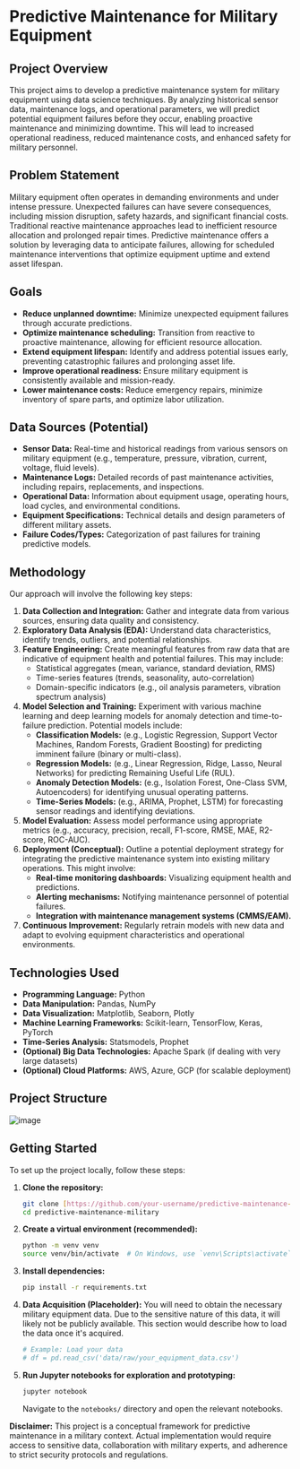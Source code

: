 # Predictive Maintenance for Military Equipment

## Project Overview

This project aims to develop a predictive maintenance system for military equipment using data science techniques. By analyzing historical sensor data, maintenance logs, and operational parameters, we will predict potential equipment failures before they occur, enabling proactive maintenance and minimizing downtime. This will lead to increased operational readiness, reduced maintenance costs, and enhanced safety for military personnel.

## Problem Statement

Military equipment often operates in demanding environments and under intense pressure. Unexpected failures can have severe consequences, including mission disruption, safety hazards, and significant financial costs. Traditional reactive maintenance approaches lead to inefficient resource allocation and prolonged repair times. Predictive maintenance offers a solution by leveraging data to anticipate failures, allowing for scheduled maintenance interventions that optimize equipment uptime and extend asset lifespan.

## Goals

* **Reduce unplanned downtime:** Minimize unexpected equipment failures through accurate predictions.
* **Optimize maintenance scheduling:** Transition from reactive to proactive maintenance, allowing for efficient resource allocation.
* **Extend equipment lifespan:** Identify and address potential issues early, preventing catastrophic failures and prolonging asset life.
* **Improve operational readiness:** Ensure military equipment is consistently available and mission-ready.
* **Lower maintenance costs:** Reduce emergency repairs, minimize inventory of spare parts, and optimize labor utilization.

## Data Sources (Potential)

* **Sensor Data:** Real-time and historical readings from various sensors on military equipment (e.g., temperature, pressure, vibration, current, voltage, fluid levels).
* **Maintenance Logs:** Detailed records of past maintenance activities, including repairs, replacements, and inspections.
* **Operational Data:** Information about equipment usage, operating hours, load cycles, and environmental conditions.
* **Equipment Specifications:** Technical details and design parameters of different military assets.
* **Failure Codes/Types:** Categorization of past failures for training predictive models.

## Methodology

Our approach will involve the following key steps:

1.  **Data Collection and Integration:** Gather and integrate data from various sources, ensuring data quality and consistency.
2.  **Exploratory Data Analysis (EDA):** Understand data characteristics, identify trends, outliers, and potential relationships.
3.  **Feature Engineering:** Create meaningful features from raw data that are indicative of equipment health and potential failures. This may include:
    * Statistical aggregates (mean, variance, standard deviation, RMS)
    * Time-series features (trends, seasonality, auto-correlation)
    * Domain-specific indicators (e.g., oil analysis parameters, vibration spectrum analysis)
4.  **Model Selection and Training:** Experiment with various machine learning and deep learning models for anomaly detection and time-to-failure prediction. Potential models include:
    * **Classification Models:** (e.g., Logistic Regression, Support Vector Machines, Random Forests, Gradient Boosting) for predicting imminent failure (binary or multi-class).
    * **Regression Models:** (e.g., Linear Regression, Ridge, Lasso, Neural Networks) for predicting Remaining Useful Life (RUL).
    * **Anomaly Detection Models:** (e.g., Isolation Forest, One-Class SVM, Autoencoders) for identifying unusual operating patterns.
    * **Time-Series Models:** (e.g., ARIMA, Prophet, LSTM) for forecasting sensor readings and identifying deviations.
5.  **Model Evaluation:** Assess model performance using appropriate metrics (e.g., accuracy, precision, recall, F1-score, RMSE, MAE, R2-score, ROC-AUC).
6.  **Deployment (Conceptual):** Outline a potential deployment strategy for integrating the predictive maintenance system into existing military operations. This might involve:
    * **Real-time monitoring dashboards:** Visualizing equipment health and predictions.
    * **Alerting mechanisms:** Notifying maintenance personnel of potential failures.
    * **Integration with maintenance management systems (CMMS/EAM).**
7.  **Continuous Improvement:** Regularly retrain models with new data and adapt to evolving equipment characteristics and operational environments.

## Technologies Used

* **Programming Language:** Python
* **Data Manipulation:** Pandas, NumPy
* **Data Visualization:** Matplotlib, Seaborn, Plotly
* **Machine Learning Frameworks:** Scikit-learn, TensorFlow, Keras, PyTorch
* **Time-Series Analysis:** Statsmodels, Prophet
* **(Optional) Big Data Technologies:** Apache Spark (if dealing with very large datasets)
* **(Optional) Cloud Platforms:** AWS, Azure, GCP (for scalable deployment)

## Project Structure
![image](https://github.com/user-attachments/assets/546573b9-e5a5-46a6-ae29-9a15ea9780ca)





## Getting Started

To set up the project locally, follow these steps:

1.  **Clone the repository:**
    ```bash
    git clone [https://github.com/your-username/predictive-maintenance-military.git](https://github.com/your-username/predictive-maintenance-military.git)
    cd predictive-maintenance-military
    ```
2.  **Create a virtual environment (recommended):**
    ```bash
    python -m venv venv
    source venv/bin/activate  # On Windows, use `venv\Scripts\activate`
    ```
3.  **Install dependencies:**
    ```bash
    pip install -r requirements.txt
    ```
4.  **Data Acquisition (Placeholder):** You will need to obtain the necessary military equipment data. Due to the sensitive nature of this data, it will likely not be publicly available. This section would describe how to load the data once it's acquired.
    ```python
    # Example: Load your data
    # df = pd.read_csv('data/raw/your_equipment_data.csv')
    ```
5.  **Run Jupyter notebooks for exploration and prototyping:**
    ```bash
    jupyter notebook
    ```
    Navigate to the `notebooks/` directory and open the relevant notebooks.


**Disclaimer:** This project is a conceptual framework for predictive maintenance in a military context. Actual implementation would require access to sensitive data, collaboration with military experts, and adherence to strict security protocols and regulations.
